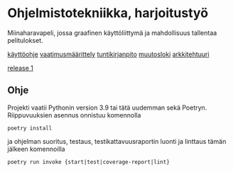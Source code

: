 # Ohjelmistotekniikka, harjoitustyö

Miinaharavapeli, jossa graafinen käyttöliittymä ja mahdollisuus tallentaa pelitulokset.

[käyttöohje](/dokumentaatio/kayttoohje.md)
[vaatimusmäärittely](/dokumentaatio/vaatimusmaarittely.md)
[tuntikirjanpito](/dokumentaatio/tuntikirjanpito.md)
[muutosloki](/dokumentaatio/changelog.md)
[arkkitehtuuri](/dokumentaatio/arkkitehtuuri.md)

[release 1](https://github.com/psangi-hy/ot-harjoitustyo/releases/tag/viikko5)

## Ohje

Projekti vaatii Pythonin version 3.9 tai tätä uudemman sekä Poetryn.
Riippuvuuksien asennus onnistuu komennolla

	poetry install

ja ohjelman suoritus, testaus, testikattavuusraportin luonti ja linttaus tämän jälkeen komennoilla

	poetry run invoke {start|test|coverage-report|lint}
